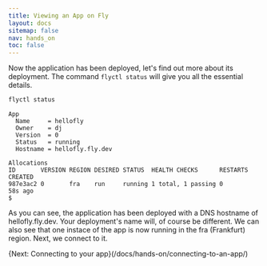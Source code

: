 ```yaml
---
title: Viewing an App on Fly
layout: docs
sitemap: false
nav: hands_on
toc: false
---
```


Now the application has been deployed, let's find out more about its deployment. The command `flyctl status` will give you all the essential details.

```cmd
flyctl status
```
```output
App
  Name     = hellofly
  Owner    = dj
  Version  = 0
  Status   = running
  Hostname = hellofly.fly.dev

Allocations
ID       VERSION REGION DESIRED STATUS  HEALTH CHECKS      RESTARTS CREATED
987e3ac2 0       fra    run     running 1 total, 1 passing 0        58s ago
$
```

As you can see, the application has been deployed with a DNS hostname of hellofly.fly.dev. Your deployment's name will, of course be different. We can also see that one instace of the app is now running in the fra (Frankfurt) region. Next, we connect to it.

{Next: Connecting to your app}(/docs/hands-on/connecting-to-an-app/)

